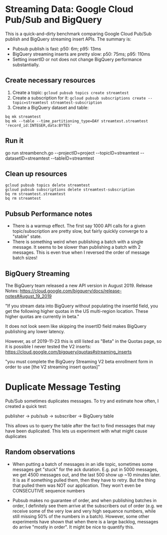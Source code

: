 # Streaming Data: Google Cloud Pub/Sub and BigQuery

This is a quick-and-dirty benchmark comparing Google Cloud Pub/Sub publish and BigQuery streaming insert APIs. The summary is:

* Pubsub publish is fast: p50: 6m; p95: 13ms
* BigQuery streaming inserts are pretty slow: p50: 75ms; p95: 110ms
* Setting insertID or not does not change BigQuery performance substantially.


## Create necessary resources

1. Create a topic: `gcloud pubsub topics create streamtest`
2. Create a subscription for it: `gcloud pubsub subscriptions create --topic=streamtest streamtest-subscription`
3. Create a BigQuery dataset and table:
```
bq mk streamtest
bq mk --table --time_partitioning_type=DAY streamtest.streamtest 'record_id:INTEGER,data:BYTES'
```


## Run it

go run streambench.go --projectID=project --topicID=streamtest --datasetID=streamtest --tableID=streamtest


## Clean up resources

```
gcloud pubsub topics delete streamtest
gcloud pubsub subscriptions delete streamtest-subscription
bq rm streamtest.streamtest
bq rm streamtest
```


## Pubsub Performance notes

* There is a warmup effect. The first say 1000 API calls for a given topic/subscription are pretty slow, but fairly quickly converge to a "stable" state.
* There is something weird when publishing a batch with a single message. It seems to be slower than publishing a batch with 2 messages. This is even true when I reversed the order of message batch sizes!


## BigQuery Streaming

The BigQuery team released a new API version in August 2019. Release Notes: https://cloud.google.com/bigquery/docs/release-notes#August_19_2019

"If you stream data into BigQuery without populating the insertId field, you get the following higher quotas in the US multi-region location. These higher quotas are currently in beta."

It does not look seem like skipping the insertID field makes BigQuery publishing any lower latency.

However, as of 2019-11-23 this is still listed as "Beta" in the Quotas page, so it is possible I never tested the V2 inserts: https://cloud.google.com/bigquery/quotas#streaming_inserts

"you must complete the BigQuery Streaming V2 beta enrollment form in order to use [the V2 streaming insert quotas]"


# Duplicate Message Testing

Pub/Sub sometimes duplicates messages. To try and estimate how often, I created a quick test:

publisher -> pub/sub -> subscriber -> BigQuery table

This allows us to query the table after the fact to find messages that may have been duplicated. This
lets us experiment with what might cause duplicates


## Random observations

* When putting a batch of messages in an idle topic, sometimes some messages get "stuck" for the ack duration. E.g. put in 5000 messages, we get 4500 messages out, and the last 500 show up ~10 minutes later. It is as if something pulled them, then they have to retry. But the thing that pulled them was NOT our application. They won't even be CONSECUTIVE sequence numbers

* Pubsub makes no guarantee of order, and when publishing batches in order, I definitely see them arrive at the subscribers out of order (e.g. we receive some of the very low and very high sequence numbers, while still missing 50% of the numbers in a batch). However, some other experiments have shown that when there is a large backlog, messages do arrive "mostly in order". It might be nice to quantify this.

